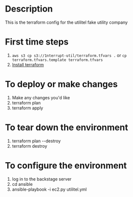  # Description

 This is the terraform config for the utilitel fake utility company

 # First time steps
 1. `aws s3 cp s3://1nterrupt-util/terraform.tfvars .`
    or `cp terraform.tfvars.template terraform.tfvars`
 1. [Install terraform](https://www.terraform.io/intro/getting-started/install.html)

 # To deploy or make changes
 1. Make any changes you'd like
 1. terraform plan
 1. terraform apply

 # To tear down the environment
 1. terraform plan --destroy
 1. terraform destroy

 # To configure the environment
 1. log in to the backstage server
 1. cd ansible
 1. ansible-playbook -i ec2.py utilitel.yml

